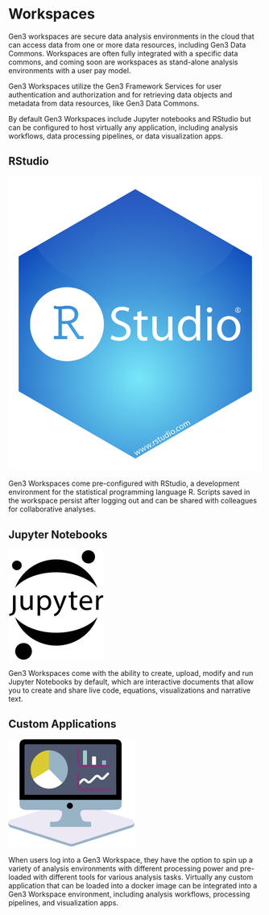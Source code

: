 # Workspaces

Gen3 workspaces are secure data analysis environments in the cloud that can access data from one or more data resources, including Gen3 Data Commons. Workspaces are often fully integrated with a specific data commons, and coming soon are workspaces as stand-alone analysis environments with a user pay model.

Gen3 Workspaces utilize the Gen3 Framework Services for user authentication and authorization and for retrieving data objects and metadata from data resources, like Gen3 Data Commons.

By default Gen3 Workspaces include Jupyter notebooks and RStudio but can be configured to host virtually any application, including analysis workflows, data processing pipelines, or data visualization apps.

## RStudio

![alt text](img/features/rstudio.svg)

Gen3 Workspaces come pre-configured with RStudio, a development environment for the statistical programming language R. Scripts saved in the workspace persist after logging out and can be shared with colleagues for collaborative analyses.

## Jupyter Notebooks

![alt text](img/features/jupyter.svg)

Gen3 Workspaces come with the ability to create, upload, modify and run Jupyter Notebooks by default, which are interactive documents that allow you to create and share live code, equations, visualizations and narrative text.

## Custom Applications

![alt text](img/features/visualization.svg)

When users log into a Gen3 Workspace, they have the option to spin up a variety of analysis environments with different processing power and pre-loaded with different tools for various analysis tasks. Virtually any custom application that can be loaded into a docker image can be integrated into a Gen3 Workspace environment, including analysis workflows, processing pipelines, and visualization apps.
